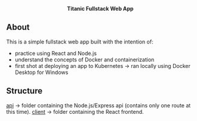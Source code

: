 <p align="center">
  <strong>Titanic Fullstack Web App</strong>
</p>

## About

This is a simple fullstack web app built with the intention of:

- practice using React and Node.js 
- understand the concepts of Docker and containerization
- first shot at deploying an app to Kubernetes -> ran locally using Docker Desktop for Windows

## Structure

[api](api) -> folder containing the Node.js/Express api (contains only one route at this time).
[client](client) -> folder containing the React frontend.